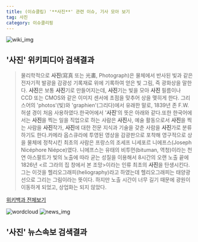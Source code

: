 ```yaml
---
title: (이슈클립) '**사진**' 관련 이슈, 기사 모아 보기
tag: 사진
category: 이슈클리핑
---
```

![wiki_img](https://user-images.githubusercontent.com/42597476/44503234-41136a80-a6d0-11e8-9071-6fc6418eafe4.png)
## **'**사진**'** 위키피디아 검색결과
>물리학적으로 **사진**(寫真 또는 光畵, Photograph)은 물체에서 반사된 빛과 같은 전자기적 발광을 감광성 기록재료 위에 기록하여 얻은 빛 그림, 즉 광화상을 말한다. **사진**은 보통 **사진**기로 만들어지는데, **사진**기는 빛을 모아 **사진** 필름이나 CCD 또는 CMOS와 같은 이미지 센서에 초점을 맞추어 상을 맺히게 한다. 그리스어의 'photos'(빛)와 'graphien'(그리다)에서 유래한 말로, 1839년 존 F.W. 허셜 경이 처음 사용하였다.한국어에서 '**사진**'의 뜻은 아래와 같다.또한 한국어에서는 **사진**을 찍는 일을 직업으로 하는 사람은 **사진**사, 예술 활동으로서 **사진**을 찍는 사람을 **사진**작가, **사진**에 대한 전문 지식과 기술을 갖춘 사람을 **사진**가로 분류하기도 한다.카메라 옵스큐라에 투영된 영상을 감광판으로 포착해 영구적으로 상을 물체에 정착시킨 최초의 사람은 프랑스의 조세프 니세포르 니에프스(Joseph Nicéphore Niépce)였다. 니에프스는 유태의 비투먼(bituman, 역청)이라는 천연 아스팔트가 빛의 노출에 따라 굳는 성질을 이용해서 8시간의 오랜 노출 끝에 1826년 <르 그라의 집 창에서 본 조망>이라는 인류 최초의 **사진**을 탄생시킨다. 그는 이것을 헬리오그래피(heliography)라고 하였는데 헬리오그래피는 태양광선으로 그리는 그림이라는 뜻이다. 하지만 노출 시간이 너무 길기 때문에 광원이 이동하게 되었고, 상업화는 되지 않았다.

<a href="https://ko.wikipedia.org/wiki/사진" target="_blank">위키백과 전체보기</a>

![wordcloud](https://s3.ap-northeast-2.amazonaws.com/lyrics101-wordcloud/2018-10-01-1538331326.png)
![news_img](https://user-images.githubusercontent.com/42597476/44507050-1206f400-a6e4-11e8-8d98-7ffbfebb353f.png)
## **'**사진**'** 뉴스속보 검색결과

